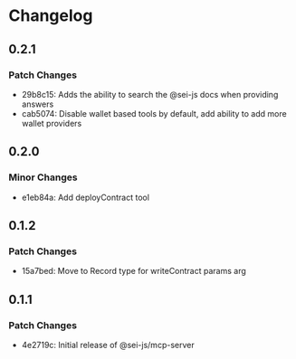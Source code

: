 # Changelog

## 0.2.1

### Patch Changes

- 29b8c15: Adds the ability to search the @sei-js docs when providing answers
- cab5074: Disable wallet based tools by default, add ability to add more wallet providers

## 0.2.0

### Minor Changes

- e1eb84a: Add deployContract tool

## 0.1.2

### Patch Changes

- 15a7bed: Move to Record type for writeContract params arg

## 0.1.1

### Patch Changes

- 4e2719c: Initial release of @sei-js/mcp-server
